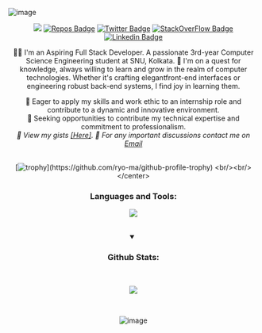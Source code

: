 ![image](https://github.com/RahulBRB/RahulBRB/assets/86495244/a88603a4-1106-4dd1-a881-737bbbd2a625)

<div align="center">

![](https://komarev.com/ghpvc/?username=RahulBRB&style=flat-square&base=1048)
[![Repos Badge](https://badges.pufler.dev/repos/RahulBRB)]()
[![Twitter Badge](https://img.shields.io/badge/-Rahul-blue?style=flat-square&logo=Twitter&logoColor=white&link=https://twitter.com/RahulBRB/)](https://twitter.com/RahulBRB/)
[![StackOverFlow Badge](https://img.shields.io/badge/StackOverflow-Rahul-yellow)](https://stackoverflow.com/users/22383411/rahul-baskey)
[![Linkedin Badge](https://img.shields.io/badge/-Rahul-blue?style=flat-square&logo=Linkedin&logoColor=white&link=https://www.linkedin.com/in/RahulBRB/)](https://www.linkedin.com/in/RahulBRB/)


👨‍💻 I'm an Aspiring Full Stack Developer. A passionate 3rd-year Computer Science Engineering student at SNU, Kolkata. 
🚀 I'm on a quest for knowledge, always willing to learn and grow in the realm of computer technologies. Whether it's crafting elegantfront-end interfaces or engineering robust back-end systems, I find joy in learning them.

🌟 Eager to apply my skills and work ethic to an internship role and contribute to a dynamic and innovative environment. <br>
💼 Seeking opportunities to contribute my technical expertise and commitment to professionalism. <br>
<i>🔗 View my gists <a href="https://gist.github.com/RahulBRB" target="_blank">[Here]</a>. 📧 For any important discussions contact me on<a href="mailto:rahulatsnu@gmail.com" target="_blank"> Email</a></i>
<br><br>

[![trophy](https://github-profile-trophy.vercel.app/?username=RahulBRB&column=-1&margin-w=15&theme=algolia&no-frame=true&rank=-C,-?)](https://github.com/ryo-ma/github-profile-trophy)
<br/><br/></center>

<h3 align="center">Languages and Tools:</h3>

<p align="center">
  <a href="https://skillicons.dev">
    <img src="https://skillicons.dev/icons?i=c,cpp,python,html,css,js,bootstrap,mongodb,express,react,nodejs,git,heroku,replit,cloudflare,mysql,redis,redux&perline=9" />
  </a>
</p>



<br/>
<details open="">
<summary>
  <h3>Github Stats: </h3>
</summary>
<br/>
        
<p align="center">
    <img align="center" src="https://myreadme.vercel.app/api/embed/rahulbrb?panels=userstatistics,toprepositories,toplanguages,commitgraph"/>
</p>
</details>
<br/>

![image](https://holopin.me/rahulbrb)

</div>

